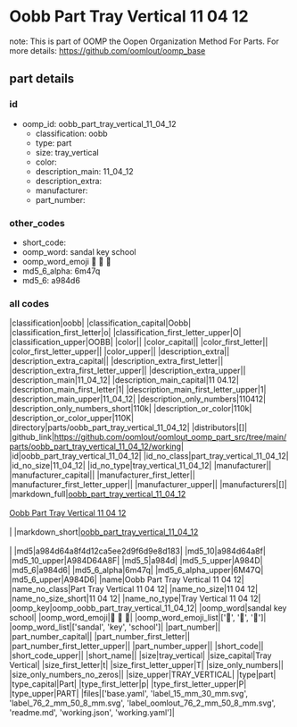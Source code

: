 # Oobb Part Tray Vertical 11 04 12  

note: This is part of OOMP the Oopen Organization Method For Parts. For more details: https://github.com/oomlout/oomp_base

##  part details





### id
* oomp_id: oobb_part_tray_vertical_11_04_12
  * classification: oobb
  * type: part
  * size: tray_vertical
  * color: 
  * description_main: 11_04_12
  * description_extra: 
  * manufacturer: 
  * part_number: 

### other_codes
* short_code: 
* oomp_word: sandal key school
* oomp_word_emoji :sandal: :key: :school:
* md5_6_alpha: 6m47q
* md5_6: a984d6

### all codes 
|classification|oobb|
|classification_capital|Oobb|
|classification_first_letter|o|
|classification_first_letter_upper|O|
|classification_upper|OOBB|
|color||
|color_capital||
|color_first_letter||
|color_first_letter_upper||
|color_upper||
|description_extra||
|description_extra_capital||
|description_extra_first_letter||
|description_extra_first_letter_upper||
|description_extra_upper||
|description_main|11_04_12|
|description_main_capital|11 04.12|
|description_main_first_letter|1|
|description_main_first_letter_upper|1|
|description_main_upper|11_04_12|
|description_only_numbers|110412|
|description_only_numbers_short|110k|
|description_or_color|110k|
|description_or_color_upper|110K|
|directory|parts/oobb_part_tray_vertical_11_04_12|
|distributors|[]|
|github_link|https://github.com/oomlout/oomlout_oomp_part_src/tree/main/parts/oobb_part_tray_vertical_11_04_12/working|
|id|oobb_part_tray_vertical_11_04_12|
|id_no_class|part_tray_vertical_11_04_12|
|id_no_size|11_04_12|
|id_no_type|tray_vertical_11_04_12|
|manufacturer||
|manufacturer_capital||
|manufacturer_first_letter||
|manufacturer_first_letter_upper||
|manufacturer_upper||
|manufacturers|[]|
|markdown_full|[oobb_part_tray_vertical_11_04_12](https://github.com/oomlout/oomlout_oomp_part_src/tree/main/parts/oobb_part_tray_vertical_11_04_12/working)<br>[](https://github.com/oomlout/oomlout_oomp_part_src/tree/main/parts/oobb_part_tray_vertical_11_04_12/working)<br>[Oobb Part Tray Vertical 11 04 12](https://github.com/oomlout/oomlout_oomp_part_src/tree/main/parts/oobb_part_tray_vertical_11_04_12/working)<br><br>|
|markdown_short|[oobb_part_tray_vertical_11_04_12](https://github.com/oomlout/oomlout_oomp_part_src/tree/main/parts/oobb_part_tray_vertical_11_04_12/working)<br><br>|
|md5|a984d64a8f4d12ca5ee2d9f6d9e8d183|
|md5_10|a984d64a8f|
|md5_10_upper|A984D64A8F|
|md5_5|a984d|
|md5_5_upper|A984D|
|md5_6|a984d6|
|md5_6_alpha|6m47q|
|md5_6_alpha_upper|6M47Q|
|md5_6_upper|A984D6|
|name|Oobb Part Tray Vertical 11 04 12|
|name_no_class|Part Tray Vertical 11 04 12|
|name_no_size|11 04 12|
|name_no_size_short|11 04 12|
|name_no_type|Tray Vertical 11 04 12|
|oomp_key|oomp_oobb_part_tray_vertical_11_04_12|
|oomp_word|sandal key school|
|oomp_word_emoji|:sandal: :key: :school:|
|oomp_word_emoji_list|[':sandal:', ':key:', ':school:']|
|oomp_word_list|['sandal', 'key', 'school']|
|part_number||
|part_number_capital||
|part_number_first_letter||
|part_number_first_letter_upper||
|part_number_upper||
|short_code||
|short_code_upper||
|short_name||
|size|tray_vertical|
|size_capital|Tray Vertical|
|size_first_letter|t|
|size_first_letter_upper|T|
|size_only_numbers||
|size_only_numbers_no_zeros||
|size_upper|TRAY_VERTICAL|
|type|part|
|type_capital|Part|
|type_first_letter|p|
|type_first_letter_upper|P|
|type_upper|PART|
|files|['base.yaml', 'label_15_mm_30_mm.svg', 'label_76_2_mm_50_8_mm.svg', 'label_oomlout_76_2_mm_50_8_mm.svg', 'readme.md', 'working.json', 'working.yaml']|
